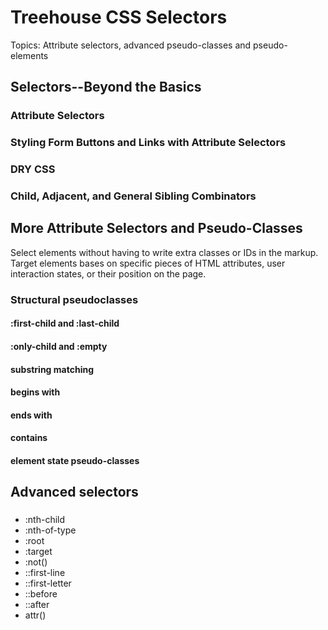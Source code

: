 # Treehouse CSS Selectors

Topics: Attribute selectors, advanced pseudo-classes and pseudo-elements

## Selectors--Beyond the Basics
### Attribute Selectors
### Styling Form Buttons and Links with Attribute Selectors
### DRY CSS
### Child, Adjacent, and General Sibling Combinators

## More Attribute Selectors and Pseudo-Classes

Select elements without having to write extra classes or IDs in the markup. Target elements bases on specific pieces of HTML attributes, user interaction states, or their position on the page.

### Structural pseudoclasses
#### :first-child and :last-child
#### :only-child and :empty
#### substring matching
#### begins with
#### ends with
#### contains
#### element state pseudo-classes

## Advanced selectors
###
- :nth-child
- :nth-of-type
- :root
- :target
- :not()
- ::first-line
- ::first-letter
- ::before
- ::after
-   attr()
